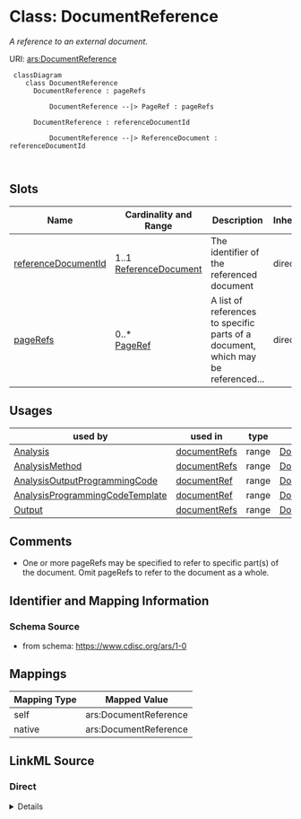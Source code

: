 # Class: DocumentReference


_A reference to an external document._





URI: [ars:DocumentReference](https://www.cdisc.org/ars/1-0/DocumentReference)



```mermaid
 classDiagram
    class DocumentReference
      DocumentReference : pageRefs
        
          DocumentReference --|> PageRef : pageRefs
        
      DocumentReference : referenceDocumentId
        
          DocumentReference --|> ReferenceDocument : referenceDocumentId
        
      
```




<!-- no inheritance hierarchy -->


## Slots

| Name | Cardinality and Range | Description | Inheritance |
| ---  | --- | --- | --- |
| [referenceDocumentId](referenceDocumentId.md) | 1..1 <br/> [ReferenceDocument](ReferenceDocument.md) | The identifier of the referenced document | direct |
| [pageRefs](pageRefs.md) | 0..* <br/> [PageRef](PageRef.md) | A list of references to specific parts of a document, which may be referenced... | direct |





## Usages

| used by | used in | type | used |
| ---  | --- | --- | --- |
| [Analysis](Analysis.md) | [documentRefs](documentRefs.md) | range | [DocumentReference](DocumentReference.md) |
| [AnalysisMethod](AnalysisMethod.md) | [documentRefs](documentRefs.md) | range | [DocumentReference](DocumentReference.md) |
| [AnalysisOutputProgrammingCode](AnalysisOutputProgrammingCode.md) | [documentRef](documentRef.md) | range | [DocumentReference](DocumentReference.md) |
| [AnalysisProgrammingCodeTemplate](AnalysisProgrammingCodeTemplate.md) | [documentRef](documentRef.md) | range | [DocumentReference](DocumentReference.md) |
| [Output](Output.md) | [documentRefs](documentRefs.md) | range | [DocumentReference](DocumentReference.md) |






## Comments

* One or more pageRefs may be specified to refer to specific part(s) of the document. Omit pageRefs to refer to the document as a whole.

## Identifier and Mapping Information







### Schema Source


* from schema: https://www.cdisc.org/ars/1-0





## Mappings

| Mapping Type | Mapped Value |
| ---  | ---  |
| self | ars:DocumentReference |
| native | ars:DocumentReference |





## LinkML Source

<!-- TODO: investigate https://stackoverflow.com/questions/37606292/how-to-create-tabbed-code-blocks-in-mkdocs-or-sphinx -->

### Direct

<details>
```yaml
name: DocumentReference
description: A reference to an external document.
comments:
- One or more pageRefs may be specified to refer to specific part(s) of the document.
  Omit pageRefs to refer to the document as a whole.
from_schema: https://www.cdisc.org/ars/1-0
rank: 1000
slots:
- referenceDocumentId
- pageRefs

```
</details>

### Induced

<details>
```yaml
name: DocumentReference
description: A reference to an external document.
comments:
- One or more pageRefs may be specified to refer to specific part(s) of the document.
  Omit pageRefs to refer to the document as a whole.
from_schema: https://www.cdisc.org/ars/1-0
rank: 1000
attributes:
  referenceDocumentId:
    name: referenceDocumentId
    description: The identifier of the referenced document.
    from_schema: https://www.cdisc.org/ars/1-0
    rank: 1000
    alias: referenceDocumentId
    owner: DocumentReference
    domain_of:
    - DocumentReference
    range: ReferenceDocument
    required: true
    inlined: false
  pageRefs:
    name: pageRefs
    description: A list of references to specific parts of a document, which may be
      referenced as a list of one or more page numbers, a range of page numbers, or
      a list of named destinations in the document (e.g. bookmarks).
    from_schema: https://www.cdisc.org/ars/1-0
    rank: 1000
    multivalued: true
    alias: pageRefs
    owner: DocumentReference
    domain_of:
    - DocumentReference
    range: PageRef
    inlined: true
    inlined_as_list: true
    any_of:
    - range: PageNumberListRef
    - range: PageNumberRangeRef
    - range: PageNameRef

```
</details>